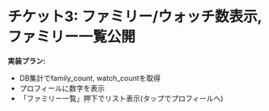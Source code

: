 # チケット3: ファミリー/ウォッチ数表示, ファミリー一覧公開

**実装プラン:**
- DB集計でfamily_count, watch_countを取得
- プロフィールに数字を表示
- 「ファミリー一覧」押下でリスト表示(タップでプロフィールへ)